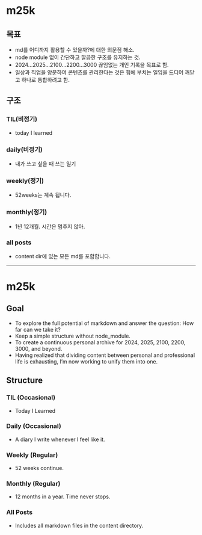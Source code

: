 # m25k

## 목표
- md를 어디까지 활용할 수 있을까?에 대한 의문점 해소.
- node module 없이 간단하고 깔끔한 구조를 유지하는 것.
- 2024...2025...2100...2200...3000 끊임없는 개인 기록을 목표로 함.
- 일상과 직업을 양분하여 콘텐츠를 관리한다는 것은 힘에 부치는 일임을 드디어 깨닫고 하나로 통합하려고 함.

## 구조

### TIL(비정기)
- today I learned

### daily(비정기)
- 내가 쓰고 싶을 때 쓰는 일기

### weekly(정기)
- 52weeks는 계속 됩니다.

### monthly(정기)
- 1년 12개월. 시간은 멈추지 않아.

### all posts
- content dir에 있는 모든 md를 포함합니다.

---

# m25k

## Goal

- To explore the full potential of markdown and answer the question: How far can we take it?
- Keep a simple structure without node_module.
- To create a continuous personal archive for 2024, 2025, 2100, 2200, 3000, and beyond.
- Having realized that dividing content between personal and professional life is exhausting, I’m now working to unify them into one.

## Structure

### TIL (Occasional)

- Today I Learned

### Daily (Occasional)

- A diary I write whenever I feel like it.

### Weekly (Regular)

- 52 weeks continue.

### Monthly (Regular)

- 12 months in a year. Time never stops.

### All Posts

- Includes all markdown files in the content directory.
